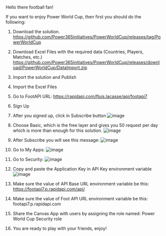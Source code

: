 Hello there football fan!

If you want to enjoy Power World Cup, then first you should do the following:

1)	Download the solution. https://github.com/Power365initiatives/PowerWorldCup/releases/tag/PowerWorldCup

2)	Download Excel Files with the required data (Countries, Players, Matches, etc.) https://github.com/Power365initiatives/PowerWorldCup/releases/download/PowerWorldCup/DataImport.zip

3)	Import the solution and Publish

4)	Import the Excel Files

5)	Go to FootAPI URL: https://rapidapi.com/fluis.lacasse/api/footapi7

6)	Sign Up

7)	After you signed up, click in Subscribe button
![image](https://user-images.githubusercontent.com/117593801/200523822-4155f47d-b235-4d0e-95c3-144c3a3c8a3e.png)

8)	Choose Basic, which is the free layer and gives you 50 request per day which is more than enough for this solution.
![image](https://user-images.githubusercontent.com/117593801/200523857-4578de77-85a9-49e8-b49a-0619487e157f.png)
 
9)	After Subscribe you will see this message:
![image](https://user-images.githubusercontent.com/117593801/200523891-9932a596-fbd2-44e3-b2f0-ff46e182d5db.png)

10)	Go to My Apps:
![image](https://user-images.githubusercontent.com/117593801/200523949-76848da5-31fe-498c-b3f9-332fc1d67b4f.png)

11)	Go to Security:
![image](https://user-images.githubusercontent.com/117593801/200523976-0011c945-07e2-4f42-8073-9aa2f231156e.png)

12)	Copy and paste the Application Key in API Key environment variable
![image](https://user-images.githubusercontent.com/117593801/200524001-d4dfa634-6d7a-46e4-bac9-f42a78ba70eb.png)

13)	Make sure the value of API Base URL environment variable be this:
https://footapi7.p.rapidapi.com/api/

14)	 Make sure the value of Foot API URL environment variable be this:
footapi7.p.rapidapi.com

15) Share the Canvas App with users by assigning the role named: Power World Cup Security role

16)	You are ready to play with your friends, enjoy!
